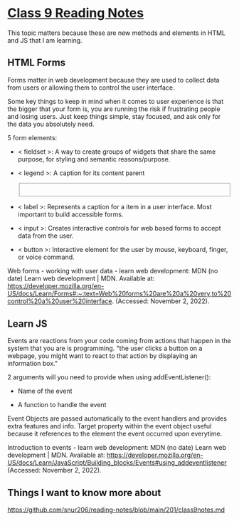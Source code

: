 # [Class 9 Reading Notes](https://github.com/snur206/reading-notes/blob/main/201/class9notes.md)

This topic matters because these are new methods and elements in HTML and JS that I am learning.

## HTML Forms

Forms matter in web development because they are used to collect data from users or allowing them to control the user interface. 

Some key things to keep in mind when it comes to user experience is that the bigger that your form is, you are running the risk if frustrating people and losing users. Just keep things simple, stay focused, and ask only for the data you absolutely need.

5 form elements:

-  < fieldset >: A way to create groups of widgets that share the same purpose, for styling and semantic reasons/purpose.

- < legend >: A caption for its content parent <fieldset>

- < label >: Represents a caption for a item in a user interface. Most important to build accessible forms.

- < input >: Creates interactive controls for web based forms to accept data from the user.

- < button >: Interactive element for the user by mouse, keyboard, finger, or voice command. 

Web forms - working with user data - learn web development: MDN (no date) Learn web development | MDN. Available at: https://developer.mozilla.org/en-US/docs/Learn/Forms#:~:text=Web%20forms%20are%20a%20very,to%20control%20a%20user%20interface. (Accessed: November 2, 2022). 

## Learn JS

Events are reactions from your code coming from actions that happen in the system that you are is programming. "the user clicks a button on a webpage, you might want to react to that action by displaying an information box."


2 arguments will you need to provide when using addEventListener():
  
- Name of the event

- A function to handle the event
  
Event Objects are passed automatically to the event handlers and provides extra features and info. Target property within the event object useful because it references to the element the event occurred upon everytime.


Introduction to events - learn web development: MDN (no date) Learn web development | MDN. Available at: https://developer.mozilla.org/en-US/docs/Learn/JavaScript/Building_blocks/Events#using_addeventlistener (Accessed: November 2, 2022).   
  
## Things I want to know more about




https://github.com/snur206/reading-notes/blob/main/201/class9notes.md
